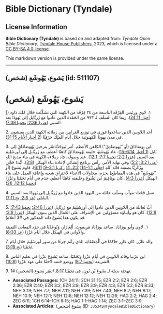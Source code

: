 # Bible Dictionary (Tyndale)

## License Information

**Bible Dictionary (Tyndale)** is based on and adapted from: _Tyndale Open Bible Dictionary_, [Tyndale House Publishers](https://tyndaleopenresources.com/), 2023, which is licensed under a [CC BY-SA 4.0 license](https://creativecommons.org/licenses/by-sa/4.0/legalcode.en).

This markdown version is provided under the same license.



--------------------------------

## يَشوع، يَهُوشَع (شخص) (id: 511107)

يَشوع، يَهُوشَع (شخص)
=====================

١. لاوي ورئيس الفِرْقَة التاسعة من ٢٤ فِرْقَة من الكهنة التي تشكَّلت خلال مُلك دَاود ([1 أخبار 24:11](https://ref.ly/1Chr24:11)). ربما كان السلَف لـ ٩٧٣ من الحَفَدة الذين عادوا مع زَربَّابِل إلى يَهوذَا بعد السبي ([عزرا 2:36؛](https://ref.ly/Ezra2:36) [نحميا 7:39](https://ref.ly/Neh7:39)).

2\. أحد اللاويين الذين ساعدوا قورِي في توزيع القرابين بين زملائه الكهنة الذين يعيشون في مدن يهوذا الكهنوتية خلال أيام الملِك حَزَقِيَّا ([2 أخبار الأيام 31:15](https://ref.ly/2Chr31:15)).

3\. ابن يوصَادَاقَ (أو "يَهوصَادِقَ") الكاهن الأعظم. أمر نَبوخَذْنَاصَّر بترحيل يَهُوصَادَاقَ إلى بَابِل ([1 أخبار 6:14–15](https://ref.ly/1Chr6:14-1Chr6:15)). عاد يَهُوشَعَ، خليفة يَهُوصَادَاقَ كاهنًا أعظم، مع زَربَّابِل إلى أورشَلِيمَ بعد السبي ([عزرا 2:2؛](https://ref.ly/Ezra2:2) [نحميا 7:7؛](https://ref.ly/Neh7:7) [12:1](https://ref.ly/Neh12:1)). عند وصوله، قاد زملاءه الكهنة في بناء مذبح ٱللهِ ([عزرا 3:2؛](https://ref.ly/Ezra3:2) [5:2](https://ref.ly/Ezra5:2)) وفي نهاية الأمر، رأس برنامَج إنشائي لإعادة بناء الهيكل ([3:8](https://ref.ly/Ezra3:8)). أيَّدهُ حَجَّيِ وزَكَرِيَّا بصفته قائد ٱللهِ ([حجَّي 1:1–14؛](https://ref.ly/Hag1:1-Hag1:14) [2:2، 4؛](https://ref.ly/Hag2:2,Hag2:4) [زكريا 3:1–9؛](https://ref.ly/Zech3:1-Zech3:9) [6:11](https://ref.ly/Zech6:11))، قاوم يَشوعَ (أو "يَهُوشَعَ" في هذه المقاطع) بحزم، محاولات الأعداء لاختراق شعبه وإعاقة العمل على بناء الهيكل ([عزرا 4:3](https://ref.ly/Ezra4:3)). كان يويَاقِيمَ ابن يَشُوعَ وخليفته كاهنًا أعظم، خدَم في أيام نَحَمْيَا وعَزْرَا ([نحميا 12:12، 26](https://ref.ly/Neh12:12,Neh12:26)).

4\. نسل فَحَثَ\-موآب وسلَف عائلة من اليهود الذين عادوا مع زَربَّابِل إلى يَهوذَا بعد السبي البابلي ([عز 2:6؛](https://ref.ly/Ezra2:6) [نح 7:11](https://ref.ly/Neh7:11)).

5\. أبٌ لعائلة من اللاويين الذين عادوا إلى أورشَلِيمَ مع زَربَّابِل ([عزرا 2:40؛](https://ref.ly/Ezra2:40) [نحميا 7:43؛](https://ref.ly/Neh7:43) [12:8](https://ref.ly/Neh12:8)). كان هو وأبناؤه مسؤولين عن الإشراف على العُمال الذين يبنون الهيكل ([عزرا 3:9؛](https://ref.ly/Ezra3:9) قد يكون هذا يَشوعَ ذاته المذكور في \#3 أعلاه).

٦. لاوي وأبو يوزَابَاد. ساعد يوزَابَاد مَرِيموث، أَلِعَازَار، وَنُوعَدْيَا في جرْد المعادن الثمينة والأواني في الهيكل خلال أيام عَزْرَا ([عز 8:33](https://ref.ly/Ezra8:33)).

7\. والد عَازَر. كان عَازِر حاكمًا في ٱلْمِصْفَاةِ، الذي رمَّم جزءًا من سور أورشَلِيمَ خلال أيام نَحَمْيَا ([نح 3:19](https://ref.ly/Neh3:19)).

8\. ابن عزَنيا وقائد اللاويين في أيام عَزْرَا ونَحَمْيَا. ساعد يَشوعَ عَزْرَا في تعليم الناس الشريعة ([نحميا 8:7](https://ref.ly/Neh8:7)) ووضع خَتمه لاحقًا على عهد عَزْرَا ([10:9](https://ref.ly/Neh10:9)).

9\. تهجئة بديلة لـ يَشُوعَ بْنِ نُونٍ، في [نَحَمْيَا 8:17](https://ref.ly/Neh8:17). *انظر* يَشوع (الشخص) \#1.

* **Associated Passages:** 1CH 24:11; 2CH 31:15; EZR 2:2; EZR 2:6; EZR 2:36; EZR 2:40; EZR 3:2; EZR 3:8; EZR 3:9; EZR 4:3; EZR 5:2; EZR 8:33; NEH 3:19; NEH 7:7; NEH 7:11; NEH 7:39; NEH 7:43; NEH 8:7; NEH 8:17; NEH 10:9; NEH 12:1; NEH 12:8; NEH 12:12; NEH 12:26; HAG 2:2; HAG 2:4; ZEC 6:11; 1CH 6:14–1CH 6:15; HAG 1:1–HAG 1:14; ZEC 3:1–ZEC 3:9
* **Associated Articles:** يشوع (شخص) (ID: `335345@TyndaleBibleDictionary`)


